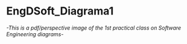 # EngDSoft_Diagrama1
*-This is a pdf/perspective image of the 1st practical class on Software Engineering diagrams-*
